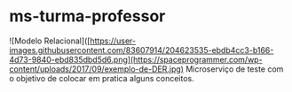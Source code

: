 # ms-turma-professor
![Modelo Relacional]([https://user-images.githubusercontent.com/83607914/204623535-ebdb4cc3-b166-4d73-9840-ebd835dbd5d6.png](https://spaceprogrammer.com/wp-content/uploads/2017/09/exemplo-de-DER.jpg)
Microserviço de teste com o objetivo de colocar em pratica alguns conceitos.
